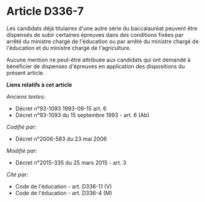# Article D336-7

Les candidats déjà titulaires d'une autre série du baccalauréat peuvent être dispensés de subir certaines épreuves dans des
conditions fixées par arrêté du ministre chargé de l'éducation ou par arrêté du ministre chargé de l'éducation et du ministre
chargé de l'agriculture.

Aucune mention ne peut-être attribuée aux candidats qui ont demandé à bénéficier de dispenses d'épreuves en application des
dispositions du présent article.

**Liens relatifs à cet article**

_Anciens textes_:

  - Décret n°93-1093 1993-09-15 art. 6
  - Décret n°93-1093 du 15 septembre 1993 - art. 6 (Ab)

_Codifié par_:

  - Décret n°2006-583 du 23 mai 2006

_Modifié par_:

  - Décret n°2015-335 du 25 mars 2015 - art. 3

_Cité par_:

  - Code de l'éducation - art. D336-11 (V)
  - Code de l'éducation - art. D336-4 (M)

